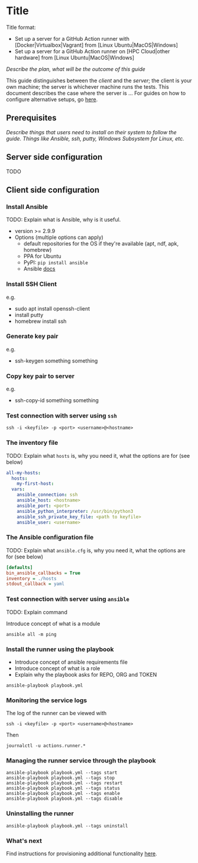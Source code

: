 # Title

Title format:

- Set up a server for a GitHub Action runner with [Docker|Virtualbox|Vagrant] from [Linux Ubuntu|MacOS|Windows]
- Set up a server for a GitHub Action runner on [HPC Cloud|other hardware] from [Linux Ubuntu|MacOS|Windows]

_Describe the plan, what will be the outcome of this guide_

This guide distinguishes between the _client_ and the _server_; the client is your own machine; the server is whichever
machine runs the tests. This document describes the case where the server is ... For guides on how to configure alternative setups, go [here](/README.md).

## Prerequisites

_Describe things that users need to install on their system to follow the guide. Things like Ansible, ssh, putty, Windows Subsystem for Linux, etc._


## Server side configuration

TODO

## Client side configuration

### Install Ansible

TODO: Explain what is Ansible, why is it useful.

- version >= 2.9.9
- Options (multiple options can apply)
    - default repositories for the OS if they're available (apt, ndf, apk, homebrew)
    - PPA for Ubuntu
    - PyPI: ``pip install ansible``
    - Ansible [docs](https://docs.ansible.com/ansible/latest/installation_guide/intro_installation.html#selecting-an-ansible-version-to-install)

### Install SSH Client

e.g.

- sudo apt install openssh-client
- install putty
- homebrew install ssh

### Generate key pair

e.g.

- ssh-keygen something something

### Copy key pair to server

e.g.

- ssh-copy-id something something

### Test connection with server using ``ssh``

```
ssh -i <keyfile> -p <port> <username>@<hostname>
```

### The inventory file

TODO: Explain what ``hosts`` is, why you need it, what the options are for (see below)

```yaml
all-my-hosts:
  hosts:
    my-first-host:
  vars:
    ansible_connection: ssh
    ansible_host: <hostname>
    ansible_port: <port>
    ansible_python_interpreter: /usr/bin/python3
    ansible_ssh_private_key_file: <path to keyfile>
    ansible_user: <username>
```

### The Ansible configuration file

TODO: Explain what ``ansible.cfg`` is, why you need it, what the options are for (see below)

```ini
[defaults]
bin_ansible_callbacks = True
inventory = ./hosts
stdout_callback = yaml
```

### Test connection with server using ``ansible``

TODO: Explain command

Introduce concept of what is a module

```shell
ansible all -m ping
```

### Install the runner using the playbook

- Introduce concept of ansible requirements file
- Introduce concept of what is a role
- Explain why the playbook asks for REPO, ORG and TOKEN

```shell
ansible-playbook playbook.yml
```

### Monitoring the service logs

The log of the runner can be viewed with

```shell
ssh -i <keyfile> -p <port> <username>@<hostname>
```

Then

```shell
journalctl -u actions.runner.*
```

### Managing the runner service through the playbook

```shell
ansible-playbook playbook.yml --tags start
ansible-playbook playbook.yml --tags stop
ansible-playbook playbook.yml --tags restart
ansible-playbook playbook.yml --tags status
ansible-playbook playbook.yml --tags enable
ansible-playbook playbook.yml --tags disable
```

### Uninstalling the runner

```shell
ansible-playbook playbook.yml --tags uninstall
```

### What's next

Find instructions for provisioning additional functionality [here](../README.md).

